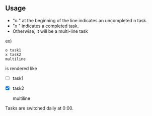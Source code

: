 ## Usage

- "o " at the beginning of the line indicates an uncompleted n task.
- "x " indicates a completed task.
- Otherwise, it will be a multi-line task

ex)

```
o task1
x task2
multiline
```

is rendered like

- [ ] task1
- [x] task2

  multiline

Tasks are switched daily at 0:00.
